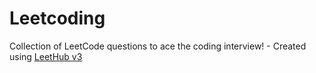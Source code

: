 # Leetcoding
Collection of LeetCode questions to ace the coding interview! - Created using [LeetHub v3](https://github.com/raphaelheinz/LeetHub-3.0)

